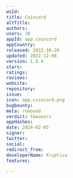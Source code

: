 ```yaml
---
wsId: 
title: Coincord
altTitle: 
authors: 
users: 10
appId: app.coincord
appCountry: 
released: 2022-10-28
updated: 2022-12-08
version: 1.0.4
stars: 
ratings: 
reviews: 
website: 
repository: 
issue: 
icon: app.coincord.png
bugbounty: 
meta: removed
verdict: fewusers
appHashes: 
date: 2024-02-05
signer: 
twitter: 
social: 
redirect_from: 
developerName: Kryptiva
features: 

---
```


